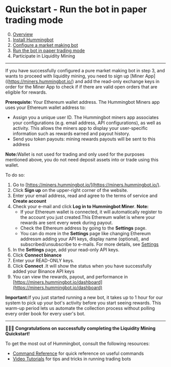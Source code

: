 # Quickstart - Run the bot in paper trading mode

0. [Overview](index.md)
1. [Install Hummingbot](install.md)
2. [Configure a market making bot](configure.md)
3. [Run the bot in paper trading mode](run-bot.md)
4. Participate in Liquidity Mining

---

If you have successfully configured a pure market making bot in step 3, and wants to proceed with liquidity mining, you need to sign up [Miner App]((https://miners.hummingbot.io/) and add the read-only exchange keys in order for the Miner App to check if if there are valid open orders that are eligible for rewards.

<b>Prerequiste:</b> Your Ethereum wallet address. The Hummingbot Miners app uses your Ethereum wallet address to:
* Assign you a unique user ID. The Hummingbot miners app associates your configurations (e.g. email address, API configurations), as well as activity. This allows the miners app to display your user-specific information such as rewards earned and payout history.
* Send you token payouts: mining rewards payouts will be sent to this address

<b>Note:</b>Wallet is not used for trading and only used for the purposes mentioned above, you do not need deposit assets into or trade using this wallet.</ul></small>

To do so:

1. Go to [https://miners.hummingbot.io/](https://miners.hummingbot.io/).
2. Click **Sign up** on the upper-right corner of the website.
3. Enter your email address, read and agree to the terms of service and **Create account**
4. Check your e-mail and click **Log in to Hummingbot Miner**. <b>Note:</b> 
    - If your Ethereum wallet is connected, it will automatically register to the account you just created.This Ethereum wallet is where your rewards are sent every week during payout.
    - Check the Ethereum address by going to the **Settings** page.
    - You can do more in the **Settings** page like changing Ethereum addressm adding your API keys, display name (optional), and subscribed/unsubscribe to e-mails. For more details, see [Settings](/minerapp/settings.md)
5. In the **Settings** page, add your read-only API keys. 
6. Click **Connect binance**
7. Enter your READ-ONLY keys.
8. Click **Connect** .It will show the status when you have successfully added your Binance API keys
9. You can view the rewards, payout, and performance in [https://miners.hummingbot.io/dashboard](https://miners.hummingbot.io/dashboard)


<b>Important:</b>If you just started running a new bot, it takes up to 1 hour for our system to pick up your bot's activity before you start seeing rewards. This warm-up period lets us automate the collection process without polling every order book for every user's bot.


---

🎉🎉🎉 **Congratulations on successfully completing the Liquidity Mining Quickstart!**

To get the most out of Hummingbot, consult the following resources:

* [Command Reference](/operation/commands/) for quick reference on useful commands
* [Video Tutorials](https://hummingbot.io/videos/) for tips and tricks in running trading bots
